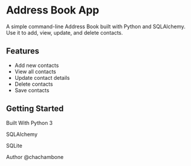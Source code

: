 # Address Book App 

A simple command-line Address Book built with Python and SQLAlchemy. Use it to add, view, update, and delete contacts.

## Features

- Add new contacts
- View all contacts
- Update contact details
- Delete contacts
- Save contacts

## Getting Started


Built With
Python 3

SQLAlchemy

SQLite

Author
@chachambone